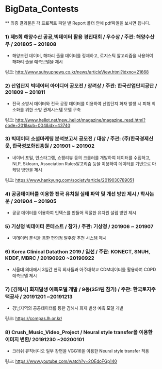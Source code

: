 # BigData_Contests
** 최종 결과물은 각 프로젝트 파일 별 Report 폴더 안에 pdf파일을 보시면 됩니다.

### 1) 제5회 해양수산 공공,빅데이터 활용 경진대회  / 우수상 / 주관: 해양수산부 / 201805 ~ 201808
- 해양조건 데이터, 해파리 출몰 데이터를 정제하고, 로지스틱 알고리즘을 사용하여 해파리 출몰 예측모델을 제시

링크: http://www.suhyupnews.co.kr/news/articleView.html?idxno=21668

### 2) 산업단지 빅데이터 아이디어 공모전  / 장려상 / 주관: 한국산업단지공단 / 201809 ~ 201811
- 전국 소방서 데이터와 전국 공장 데이터를 이용하여 산업단지 화재 발생 시 피해 최소화를 위한 소방 관제시스템 모델 구축

링크: http://www.hellot.net/new_hellot/magazine/magazine_read.html?code=201&sub=004&idx=43740

### 3) 빅데이터 소셜마케팅 분석보고서 공모전 / 대상 / 주관: (주)한국경제신문, 한국정보화진흥원 / 201901 ~ 201902
- 네이버 포털, 인스타그램, 쇼핑리뷰 등의 크롤러를 개발하여 데이터를 수집하고, NLP, Sklearn, Association Rules알고리즘 등을 이용하여 데이터를 기반으로 마케팅 방안을 제시

링크: https://www.hankyung.com/society/article/2019030789051

### 4) 공공데이터를 이용한 전국 유치원 실태 파악 및 개선 방안 제시 / 학사논문 / 201904 ~ 201905
- 공공 데이터를 이용하여 인덱스를 만들어 적절한 유치원 설립 방안 제시

### 5) 기상청 빅데이터 콘테스트  / 참가 / 주관: 기상청 / 201906 ~ 201907

- 빅데이터 분석을 통한 편의점 발주량 추천 시스템 제시

### 6) Korea Clinical Datathon 2019  / 입선 / 주관: KONECT, SNUH, KDDF, MBRC / 20190920 ~20190922

- 서울대 의대에서 3일간 현직 의사들과 아주대학교 CDM데이터를 활용하여 COPD 예측모델 제시 

### 7) [김해시] 화재발생 예측모델 개발  / 9등(351팀 참가) / 주관: 한국토지주택공사 / 20191201 ~20191213

- 경남지역의 공공데이터를 통한 김해시 화재 발생 예측 모델 개발

링크: https://compas.lh.or.kr/

### 8) Crush_Music_Video_Project / Neural style transfer을 이용한 이미지 변환/ 20191230 ~20200101

- 크러쉬 뮤직비디오 일부 장면을 VGG16을 이용한 Neural style transfer 적용

링크: https://www.youtube.com/watch?v=2OEdoFGp140
